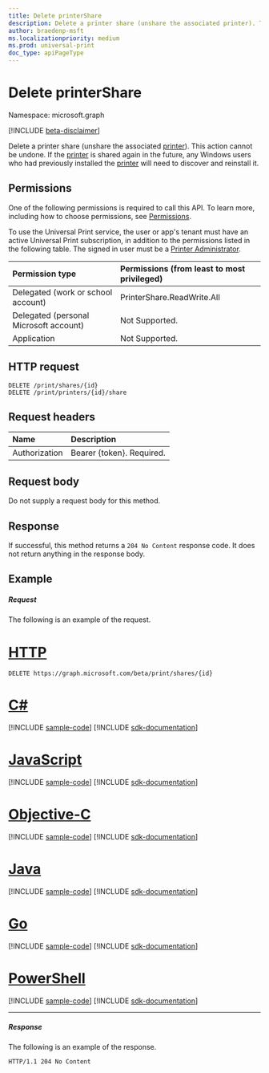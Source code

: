 ```yaml
---
title: Delete printerShare
description: Delete a printer share (unshare the associated printer). This action cannot be undone. If the printer is shared again in the future, any Windows users who had previously installed the printer will need to discover and re-install it.
author: braedenp-msft
ms.localizationpriority: medium
ms.prod: universal-print
doc_type: apiPageType
---
```


# Delete printerShare

Namespace: microsoft.graph

[!INCLUDE [beta-disclaimer](../../includes/beta-disclaimer.md)]

Delete a printer share (unshare the associated [printer](../resources/printer.md)). This action cannot be undone. If the [printer](../resources/printer.md) is shared again in the future, any Windows users who had previously installed the [printer](../resources/printer.md) will need to discover and reinstall it.

## Permissions
One of the following permissions is required to call this API. To learn more, including how to choose permissions, see [Permissions](/graph/permissions-reference).

To use the Universal Print service, the user or app's tenant must have an active Universal Print subscription, in addition to the permissions listed in the following table. The signed in user must be a [Printer Administrator](/azure/active-directory/users-groups-roles/directory-assign-admin-roles#printer-administrator).

|Permission type | Permissions (from least to most privileged) |
|:---------------|:--------------------------------------------|
|Delegated (work or school account)| PrinterShare.ReadWrite.All |
|Delegated (personal Microsoft account)|Not Supported.|
|Application|Not Supported.|

## HTTP request
<!-- { "blockType": "ignored" } -->
```http
DELETE /print/shares/{id}
DELETE /print/printers/{id}/share
```
## Request headers
| Name          | Description   |
|:--------------|:--------------|
| Authorization | Bearer {token}. Required. |

## Request body
Do not supply a request body for this method.

## Response
If successful, this method returns a `204 No Content` response code. It does not return anything in the response body.

## Example
##### Request
The following is an example of the request.

# [HTTP](#tab/http)
<!-- {
  "blockType": "request",
  "name": "delete_printershare"
}-->
```http
DELETE https://graph.microsoft.com/beta/print/shares/{id}
```
# [C#](#tab/csharp)
[!INCLUDE [sample-code](../includes/snippets/csharp/delete-printershare-csharp-snippets.md)]
[!INCLUDE [sdk-documentation](../includes/snippets/snippets-sdk-documentation-link.md)]

# [JavaScript](#tab/javascript)
[!INCLUDE [sample-code](../includes/snippets/javascript/delete-printershare-javascript-snippets.md)]
[!INCLUDE [sdk-documentation](../includes/snippets/snippets-sdk-documentation-link.md)]

# [Objective-C](#tab/objc)
[!INCLUDE [sample-code](../includes/snippets/objc/delete-printershare-objc-snippets.md)]
[!INCLUDE [sdk-documentation](../includes/snippets/snippets-sdk-documentation-link.md)]

# [Java](#tab/java)
[!INCLUDE [sample-code](../includes/snippets/java/delete-printershare-java-snippets.md)]
[!INCLUDE [sdk-documentation](../includes/snippets/snippets-sdk-documentation-link.md)]

# [Go](#tab/go)
[!INCLUDE [sample-code](../includes/snippets/go/delete-printershare-go-snippets.md)]
[!INCLUDE [sdk-documentation](../includes/snippets/snippets-sdk-documentation-link.md)]

# [PowerShell](#tab/powershell)
[!INCLUDE [sample-code](../includes/snippets/powershell/delete-printershare-powershell-snippets.md)]
[!INCLUDE [sdk-documentation](../includes/snippets/snippets-sdk-documentation-link.md)]

---

##### Response
The following is an example of the response.
<!-- {
  "blockType": "response",
  "truncated": true
} -->
```http
HTTP/1.1 204 No Content
```

<!-- uuid: 8fcb5dbc-d5aa-4681-8e31-b001d5168d79
2015-10-25 14:57:30 UTC -->
<!-- {
  "type": "#page.annotation",
  "description": "Delete printerShare",
  "keywords": "",
  "section": "documentation",
  "tocPath": ""
}-->
